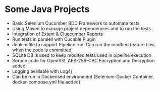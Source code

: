 # Some Java Projects

- Basic Selenium Cucumber BDD Framework to automate tests 
- Using Maven to manage project dependencies and to run the tests
- Integration of Extent & Cluecumber Reports
- Run tests in paralell with Cucable Plugin
- Jenkinsfile to support Pipeline run. Can run the modfied feature files when the code is committed.
- SQLite DB is used to keep modifed tests used in pipeline execution
- Soruce code for OpenSSL AES-256-CBC Encryption and Decryption added
- Logging available with Log4j
- Can be run in Dockerised environment (Selenium-Docker Container, docker-compose.yml file added)
